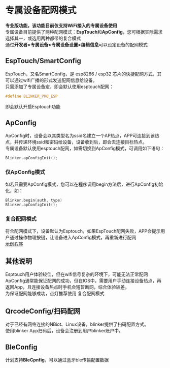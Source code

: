 # 专属设备配网模式  
**专业版功能，该功能目前仅支持WiFi接入的专属设备使用**  
专属设备目前提供了两种配网模式：**EspTouch**和**ApConfig**，您可根据实际需求选择其一，或选用两种都带的复合模式  
通过**开发者>专属设备>专属设备设置>编辑信息**可以设定设备的配网模式  

## EspTouch/SmartConfig  
EspTouch，又名SmartConfig，是 esp8266 / esp32 芯片的快捷配网方式，其可以通过wifi广播的形式发送配网信息给设备。  
只需添加了专属设备宏，即会默认使用esptouch配网：  
```cpp
#define BLINKER_PRO_ESP
```
即会默认开启Esptouch功能  

## ApConfig  
ApConfig时，设备会以其类型名为ssid名建立一个AP热点，APP可连接到该热点，并传递环境ssid和密码给设备，设备收到后，即会去连接目标热点。  
专属设备默认使用esptouch配网，如需切换到ApConfig模式，可调用如下语句：
```cpp  
Blinker.apConfigInit();
```
### 仅ApConfig模式  
如若只需要ApConfig模式，您可以在程序调用begin方法后，进行ApConfig初始化，如：  
```cpp
Blinker.begin(auth, type)
Blinker.apConfigInit();
```

### 复合配网模式  
符合配网模式下，设备默认为Esptouch，如果EspTouch配网失败，APP会提示用户通过操作物理按键，让设备进入ApConfig模式，再重新进行配网   
[示例程序](https://github.com/blinker-iot/blinker-library/tree/master/examples/Blinker_PRO_Wlan_Config)  

## 其他说明  
Esptouch用户体验较佳，但在wifi信号复杂的环境下，可能无法正常配网  
ApConfig通常能保证配网的成功，但在IOS中，需要用户手动连接设备热点，再返回App，且连接设备热点时手机会短暂断网，综合体验较差。  
为保证配网能够成功，点灯推荐使用 复合配网模式  

## QrcodeConfig/扫码配网  
对于已经有网络连接的NBiot、Linux设备，blinker提供了扫码配置方式。  
使用blinker App扫码后，设备会注册到用户blinker账户中。  


## BleConfig  
计划支持**BleCpnfig**，可以通过蓝牙ble传输配置数据  

